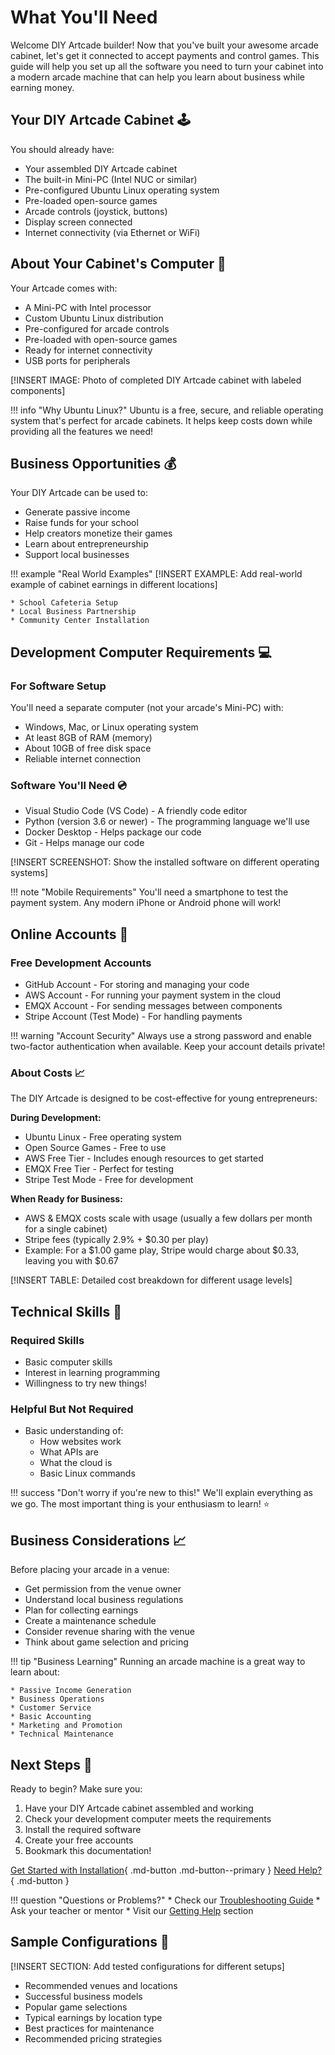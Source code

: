 # What You'll Need

Welcome DIY Artcade builder! Now that you've built your awesome arcade cabinet, let's get it connected to accept payments and control games. This guide will help you set up all the software you need to turn your cabinet into a modern arcade machine that can help you learn about business while earning money.

## Your DIY Artcade Cabinet :joystick:

You should already have:

* Your assembled DIY Artcade cabinet
* The built-in Mini-PC (Intel NUC or similar)
* Pre-configured Ubuntu Linux operating system
* Pre-loaded open-source games
* Arcade controls (joystick, buttons)
* Display screen connected
* Internet connectivity (via Ethernet or WiFi)

## About Your Cabinet's Computer :penguin:

Your Artcade comes with:

* A Mini-PC with Intel processor
* Custom Ubuntu Linux distribution
* Pre-configured for arcade controls
* Pre-loaded with open-source games
* Ready for internet connectivity
* USB ports for peripherals

[!INSERT IMAGE: Photo of completed DIY Artcade cabinet with labeled components]

!!! info "Why Ubuntu Linux?"
    Ubuntu is a free, secure, and reliable operating system that's perfect for arcade cabinets. It helps keep costs down while providing all the features we need!

## Business Opportunities :moneybag:

Your DIY Artcade can be used to:

* Generate passive income
* Raise funds for your school
* Help creators monetize their games
* Learn about entrepreneurship
* Support local businesses

!!! example "Real World Examples"
    [!INSERT EXAMPLE: Add real-world example of cabinet earnings in different locations]

    * School Cafeteria Setup
    * Local Business Partnership
    * Community Center Installation

## Development Computer Requirements :computer:

### For Software Setup

You'll need a separate computer (not your arcade's Mini-PC) with:

* Windows, Mac, or Linux operating system
* At least 8GB of RAM (memory)
* About 10GB of free disk space
* Reliable internet connection

### Software You'll Need :cd:

* Visual Studio Code (VS Code) - A friendly code editor
* Python (version 3.6 or newer) - The programming language we'll use
* Docker Desktop - Helps package our code
* Git - Helps manage our code

[!INSERT SCREENSHOT: Show the installed software on different operating systems]

!!! note "Mobile Requirements"
    You'll need a smartphone to test the payment system. Any modern iPhone or Android phone will work!

## Online Accounts :key:

### Free Development Accounts

* GitHub Account - For storing and managing your code
* AWS Account - For running your payment system in the cloud
* EMQX Account - For sending messages between components
* Stripe Account (Test Mode) - For handling payments

!!! warning "Account Security"
    Always use a strong password and enable two-factor authentication when available. Keep your account details private!

### About Costs :chart_with_upwards_trend:

The DIY Artcade is designed to be cost-effective for young entrepreneurs:

**During Development:**

* Ubuntu Linux - Free operating system
* Open Source Games - Free to use
* AWS Free Tier - Includes enough resources to get started
* EMQX Free Tier - Perfect for testing
* Stripe Test Mode - Free for development

**When Ready for Business:**

* AWS & EMQX costs scale with usage (usually a few dollars per month for a single cabinet)
* Stripe fees (typically 2.9% + $0.30 per play)
* Example: For a $1.00 game play, Stripe would charge about $0.33, leaving you with $0.67

[!INSERT TABLE: Detailed cost breakdown for different usage levels]

## Technical Skills :brain:

### Required Skills

* Basic computer skills
* Interest in learning programming
* Willingness to try new things!

### Helpful But Not Required

* Basic understanding of:
    * How websites work
    * What APIs are
    * What the cloud is
    * Basic Linux commands

!!! success "Don't worry if you're new to this!"
    We'll explain everything as we go. The most important thing is your enthusiasm to learn! :star:

## Business Considerations :chart_with_upwards_trend:

Before placing your arcade in a venue:

* Get permission from the venue owner
* Understand local business regulations
* Plan for collecting earnings
* Create a maintenance schedule
* Consider revenue sharing with the venue
* Think about game selection and pricing

!!! tip "Business Learning"
    Running an arcade machine is a great way to learn about:

    * Passive Income Generation
    * Business Operations
    * Customer Service
    * Basic Accounting
    * Marketing and Promotion
    * Technical Maintenance

## Next Steps :footprints:

Ready to begin? Make sure you:

1. Have your DIY Artcade cabinet assembled and working
2. Check your development computer meets the requirements
3. Install the required software
4. Create your free accounts
5. Bookmark this documentation!

[Get Started with Installation](../tutorials/basic-setup.md){ .md-button .md-button--primary }
[Need Help?](../troubleshooting/getting-help.md){ .md-button }

!!! question "Questions or Problems?"
    * Check our [Troubleshooting Guide](../troubleshooting/common-issues.md)
    * Ask your teacher or mentor
    * Visit our [Getting Help](../troubleshooting/getting-help.md) section

## Sample Configurations :dart:

[!INSERT SECTION: Add tested configurations for different setups]

* Recommended venues and locations
* Successful business models
* Popular game selections
* Typical earnings by location type
* Best practices for maintenance
* Recommended pricing strategies